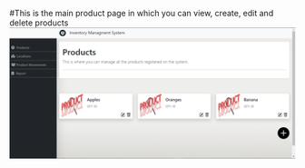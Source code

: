 #This is the main product page in which you can view, create, edit and delete products
![Product Page](https://github.com/abu-samRah/Inventory-Managment-System/blob/master/doc/ProductMain.png)
